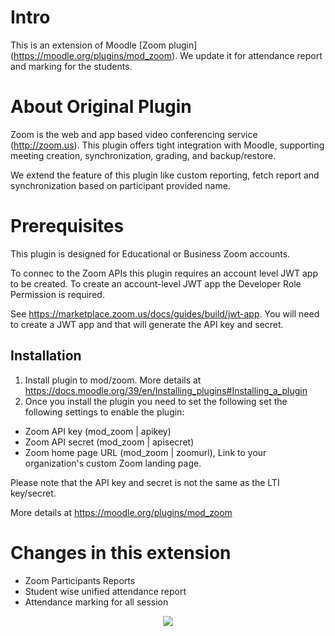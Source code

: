 # Intro

This is an extension of Moodle [Zoom plugin] (https://moodle.org/plugins/mod_zoom). We update it for attendance report and marking for the students. 

# About Original Plugin
Zoom is the web and app based video conferencing service (http://zoom.us). This plugin offers tight integration with Moodle, supporting meeting creation, synchronization, grading, and backup/restore.

We extend the feature of this plugin like custom reporting, fetch report and synchronization based on participant provided name. 

# Prerequisites

This plugin is designed for Educational or Business Zoom accounts.

To connec to the Zoom APIs this plugin requires an account level JWT app to be
created. To create an account-level JWT app the Developer Role Permission is
required.

See https://marketplace.zoom.us/docs/guides/build/jwt-app. You will need to create a JWT app and that will generate the API key and secret.

## Installation

1. Install plugin to mod/zoom. More details at https://docs.moodle.org/39/en/Installing_plugins#Installing_a_plugin
2. Once you install the plugin you need to set the following set the following
   settings to enable the plugin:

- Zoom API key (mod_zoom | apikey)
- Zoom API secret (mod_zoom | apisecret)
- Zoom home page URL (mod_zoom | zoomurl), Link to your organization's custom Zoom landing page.

Please note that the API key and secret is not the same as the LTI key/secret.

More details at https://moodle.org/plugins/mod_zoom

# Changes in this extension
- Zoom Participants Reports
- Student wise unified attendance report
- Attendance marking for all session


<p align="center">
<img src="https://i.imgur.com/Io7VyM4.png">
</p>

